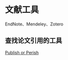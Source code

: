 # 文献工具

EndNote、Mendeley、Zotero

## 查找论文引用的工具

[Publish or Perish](https://harzing.com/resources/publish-or-perish/windows)